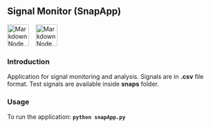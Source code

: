 ## Signal Monitor (SnapApp)
<img src="https://cdn3.iconfinder.com/data/icons/logos-and-brands-adobe/512/267_Python-512.png"
     alt="Markdown Node icon"
     height="50px"
/>&nbsp;&nbsp;&nbsp;
<img src="https://encrypted-tbn0.gstatic.com/images?q=tbn%3AANd9GcSRGesepiNVa_x1Fhrbl0JJT_biAhQ-psmFvA&usqp=CAU"
     alt="Markdown Node icon"
     height="50px"
/>

### Introduction

Application for signal monitoring and analysis. Signals are in **.csv** file format. Test signals are available inside **snaps** folder.

### Usage

To run the application:
**`python snapApp.py`**
